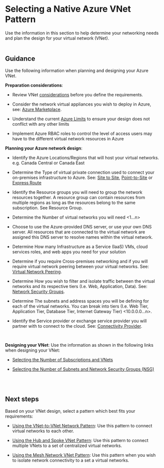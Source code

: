 # Selecting a Native Azure VNet Pattern
Use the information in this section to help determine your networking needs and plan the design for your virtual network (VNet). 
<br />
<br />


## Guidance
Use the following information when planning and designing your Azure VNet.

**Preparation considerations**:
- Review VNet [considerations](https://docs.microsoft.com/en-us/azure/virtual-network/virtual-network-vnet-plan-design-arm#considerations) before you define the requirements.

- Consider the network virtual appliances you wish to deploy in Azure, see:  [Azure Marketplace](https://azuremarketplace.microsoft.com/en-us). 
- Understand the current [Azure Limits](https://docs.microsoft.com/en-us/azure/azure-subscription-service-limits#networking-limits) to ensure your design does not conflict with any other limits
- Implement Azure RBAC roles to control the level of access users may have to the different virtual network resources in Azure

**Planning your Azure network design**:
- Identify the Azure Locations/Regions that will host your virtual networks.  e.g. Canada Central or Canada East 

- Determine the Type of virtual private connection used to connect your on-premises infrastructure to Azure. See: [Site to Site](https://docs.microsoft.com/en-us/azure/vpn-gateway/vpn-gateway-howto-site-to-site-resource-manager-portal), [Point-to-Site](https://docs.microsoft.com/en-us/azure/vpn-gateway/vpn-gateway-howto-point-to-site-resource-manager-portal) or [Express Route](https://docs.microsoft.com/en-us/azure/expressroute/expressroute-introduction)  
- Identify the Resource groups you will need to group the network resources together. A resource group can contain resources from multiple regions as long as the resources belong to the same subscription. See Resource Group. 
- Determine the Number of virtual networks you will need <1...n> 
- Choose to use the Azure-provided DNS server, or use your own DNS server. All resources that are connected to the virtual network are assigned this DNS server to resolve names within the virtual network.
- Determine How many Infrastructure as a Service (IaaS) VMs, cloud services roles, and web apps you need for your solution
- Determine if you require Cross-premises networking and if you will require virtual network peering between your virtual networks. See: [Virtual Network Peering](https://docs.microsoft.com/en-us/azure/virtual-network/virtual-network-peering-overview). 
- Determine How you wish to filter and isolate traffic between the virtual networks and its respective tiers (I.e. Web, Application, Data). See: [Network Security Groups](https://docs.microsoft.com/en-us/azure/virtual-network/virtual-network-vnet-plan-design-arm). 
- Determine The subnets and address spaces you will be defining for each of the virtual networks. You can break into tiers (I.e. Web Tier, Application Tier, Database Tier, Internet Gateway Tier) <10.0.0.0...n>. 
- Identify the Service provider or exchange service provider you will partner with to connect to the cloud.  See: [Connectivity Provider](https://docs.microsoft.com/en-us/azure/expressroute/expressroute-locations). 
<br />

**Designing your VNet**:
Use the information as shown in the following links when designing your VNet:
- [Selecting the Number of Subscriptions and VNets](3.1-Selecting-the-Number-of-Subscriptions-and-VNets.md)

- [Selecting the Number of Subnets and Network Security Groups (NSG)](3.2-Selecting-the-Number-of-Subnets-and-Network-Security-Groups.md)
<br />
<br />

## Next steps
Based on your VNet design, select a pattern which best fits your requirements:
-  [Using the VNet-to-VNet Network Pattern](3.3.1-Using-the-VNet-to-VNet-Network-Pattern.md): Use this pattern to connect virtual networks to each other.
	 
- [Using the Hub and Spoke VNet Pattern](3.3.2-Using-the-Hub-and-Spoke-VNet-Pattern.md): Use this pattern to connect multiple VNets to a set of centralized virtual networks.
- [Using the Mesh Network VNet Pattern](3.3.3-Using-the-Mesh-Network-VNet-Pattern.md): Use this pattern when you wish to isolate network connectivity to a set a virtual networks.
